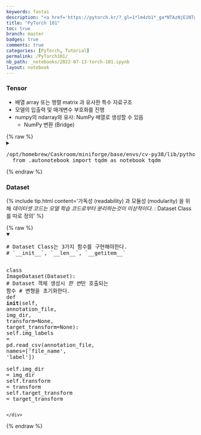 ```yaml
---
keywords: fastai
description: "<a href='https://pytorch.kr/?_gl=1*lm4zb1*_ga*NTAzNjE1NTg0LjE2NTcwODI5NTU.*_ga_LZRD6GXDLF*MTY1NzY4ODU2OS41LjAuMTY1NzY4ODU2OS42MA..'>공식 한국 사용자 모임</a> 의 tutorial 정리"
title: "PyTorch 101"
toc: true
branch: master
badges: true
comments: true
categories: [PyTorch, Tutorial]
permalink: /PyTorch101/
nb_path: _notebooks/2022-07-13-torch-101.ipynb
layout: notebook
---
```


<!--
#################################################
### THIS FILE WAS AUTOGENERATED! DO NOT EDIT! ###
#################################################
# file to edit: _notebooks/2022-07-13-torch-101.ipynb
-->

<div class="container" id="notebook-container">
        
<div class="cell border-box-sizing text_cell rendered"><div class="inner_cell">
<div class="text_cell_render border-box-sizing rendered_html">
<!-- front matter -->
<!-- https://fastpages.fast.ai/jupyter/2020/02/20/test.html -->
</div>
</div>
</div>
<div class="cell border-box-sizing text_cell rendered"><div class="inner_cell">
<div class="text_cell_render border-box-sizing rendered_html">
<h3 id="Tensor">Tensor<a class="anchor-link" href="#Tensor"> </a></h3><ul>
<li>배열 array 또는 행렬 matrix 과 유사한 특수 자료구조</li>
<li>모델의 입출력 및 매개변수 부호화를 진행</li>
<li>numpy의 ndarray와 유사: NumPy 배열로 생성할 수 있음<ul>
<li>NumPy 변환 (Bridge)</li>
</ul>
</li>
</ul>

</div>
</div>
</div>
    {% raw %}
    
<div class="cell border-box-sizing code_cell rendered">
<details class="description">
      <summary class="btn btn-sm" data-open="Hide Code" data-close="Show Code"></summary>
        <p><div class="input">

<div class="inner_cell">
    <div class="input_area">
<div class=" highlight hl-ipython3"><pre><span></span><span class="c1"># import libraries</span>
<span class="c1"># basic tools</span>
<span class="kn">import</span> <span class="nn">numpy</span> <span class="k">as</span> <span class="nn">np</span>
<span class="kn">import</span> <span class="nn">pandas</span> <span class="k">as</span> <span class="nn">pd</span>

<span class="c1"># torch</span>
<span class="kn">import</span> <span class="nn">torch</span>
<span class="kn">from</span> <span class="nn">torch.utils.data</span> <span class="kn">import</span> <span class="n">Dataset</span>
</pre></div>

    </div>
</div>
</div>
</p>
    </details>
<div class="output_wrapper">
<div class="output">

<div class="output_area">

<div class="output_subarea output_stream output_stderr output_text">
<pre>/opt/homebrew/Caskroom/miniforge/base/envs/cv-py38/lib/python3.8/site-packages/tqdm/auto.py:22: TqdmWarning: IProgress not found. Please update jupyter and ipywidgets. See https://ipywidgets.readthedocs.io/en/stable/user_install.html
  from .autonotebook import tqdm as notebook_tqdm
</pre>
</div>
</div>

</div>
</div>

</div>
    {% endraw %}

<div class="cell border-box-sizing text_cell rendered"><div class="inner_cell">
<div class="text_cell_render border-box-sizing rendered_html">
<h3 id="Dataset">Dataset<a class="anchor-link" href="#Dataset"> </a></h3><p>{% include tip.html content='가독성 (readability) 과 모듈성 (modularity) 을 위해 <em>데이터셋 코드는 모델 학습 코드로부터 분리하는것이 이상적이다.</em> : Dataset Class를 따로 정의' %}</p>

</div>
</div>
</div>
    {% raw %}
    
<div class="cell border-box-sizing code_cell rendered">
<details class="description" open>
      <summary class="btn btn-sm" data-open="Hide Code" data-close="Show Code"></summary>
        <p><div class="input">

<div class="inner_cell">
    <div class="input_area">
<div class=" highlight hl-ipython3"><pre><span></span><span class="c1"># Dataset Class는 3가지 함수를 구현해야한다.</span>
<span class="c1"># `__init__`, `__len__`, `__getitem__`</span>

<span class="k">class</span> <span class="nc">ImageDataset</span><span class="p">(</span><span class="n">Dataset</span><span class="p">):</span>
    <span class="c1"># Dataset 객체 생성시 *한 번*만 호출되는 함수</span>
    <span class="c1"># 변형을 초기화한다.</span>
    <span class="k">def</span> <span class="fm">__init__</span><span class="p">(</span><span class="bp">self</span><span class="p">,</span> <span class="n">annotation_file</span><span class="p">,</span> <span class="n">img_dir</span><span class="p">,</span> <span class="n">transform</span><span class="o">=</span><span class="kc">None</span><span class="p">,</span> <span class="n">target_transform</span><span class="o">=</span><span class="kc">None</span><span class="p">):</span>
        <span class="bp">self</span><span class="o">.</span><span class="n">img_labels</span> <span class="o">=</span> <span class="n">pd</span><span class="o">.</span><span class="n">read_csv</span><span class="p">(</span><span class="n">annotation_file</span><span class="p">,</span> <span class="n">names</span><span class="o">=</span><span class="p">[</span><span class="s1">&#39;file_name&#39;</span><span class="p">,</span> <span class="s1">&#39;label&#39;</span><span class="p">])</span>    
        <span class="bp">self</span><span class="o">.</span><span class="n">img_dir</span> <span class="o">=</span> <span class="n">img_dir</span>
        <span class="bp">self</span><span class="o">.</span><span class="n">transform</span> <span class="o">=</span> <span class="n">transform</span>
        <span class="bp">self</span><span class="o">.</span><span class="n">target_transform</span> <span class="o">=</span> <span class="n">target_transform</span>
</pre></div>

    </div>
</div>
</div>
</p>
    </details>
</div>
    {% endraw %}

</div>
 

